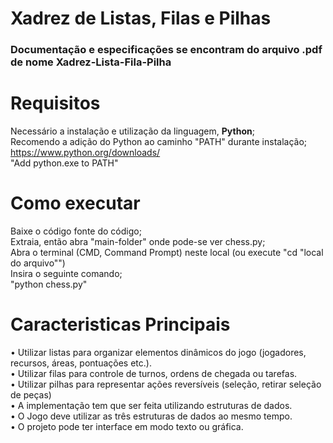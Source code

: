 # Xadrez de Listas, Filas e Pilhas

### Documentação e especificações se encontram do arquivo .pdf de nome Xadrez-Lista-Fila-Pilha

# Requisitos
Necessário a instalação e utilização da linguagem, **Python**;  
  Recomendo a adição do Python ao caminho "PATH" durante instalação;  
    https://www.python.org/downloads/  
      "Add python.exe to PATH"  

# Como executar
  Baixe o código fonte do código;  
    Extraia, então abra "main-folder" onde pode-se ver chess.py;  
      Abra o terminal (CMD, Command Prompt) neste local (ou execute "cd "local do arquivo"")  
        Insira o seguinte comando;  
          "python chess.py"  

# Caracteristicas Principais

• Utilizar listas para organizar elementos dinâmicos do jogo (jogadores, recursos, áreas, pontuações etc.).  
• Utilizar filas para controle de turnos, ordens de chegada ou tarefas.  
• Utilizar pilhas para representar ações reversíveis (seleção, retirar seleção de peças)  
• A implementação tem que ser feita utilizando estruturas de dados.  
• O Jogo deve utilizar as três estruturas de dados ao mesmo tempo.  
• O projeto pode ter interface em modo texto ou gráfica.  
